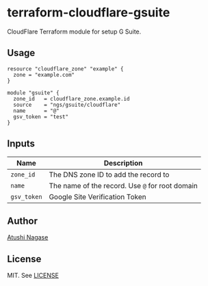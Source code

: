 # terraform-cloudflare-gsuite

CloudFlare Terraform module for setup G Suite.

## Usage

```hcl
resource "cloudflare_zone" "example" {
  zone = "example.com"
}

module "gsuite" {
  zone_id   = cloudflare_zone.example.id
  source    = "ngs/gsuite/cloudflare"
  name      = "@"
  gsv_token = "test"
}
```

## Inputs

| Name        | Description                                     |
| ----------- | ----------------------------------------------- |
| `zone_id`   | The DNS zone ID to add the record to            |
| `name`      | The name of the record. Use `@` for root domain |
| `gsv_token` | Google Site Verification Token                  |

## Author

[Atushi Nagase]

## License

MIT. See [LICENSE]

[atushi nagase]: https://ngs.io/
[license]: LICENSE
